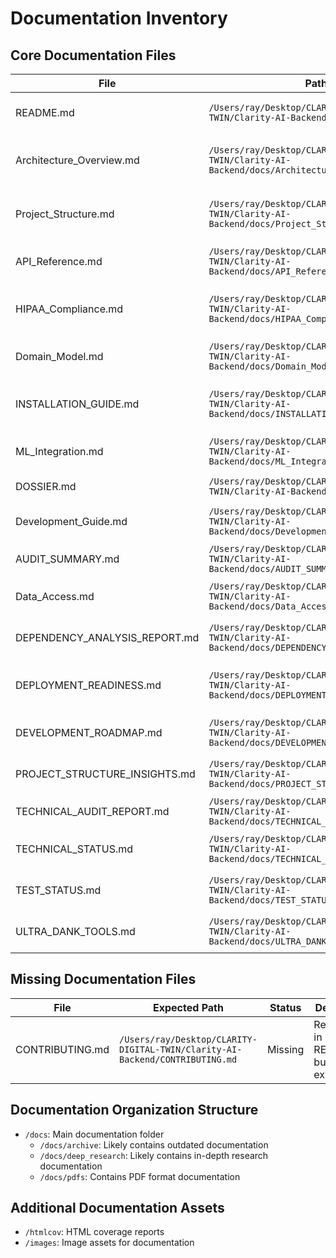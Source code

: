 # Documentation Inventory

## Core Documentation Files

| File | Path | Format | Status | Description | Issues |
|------|------|--------|--------|-------------|--------|
| README.md | `/Users/ray/Desktop/CLARITY-DIGITAL-TWIN/Clarity-AI-Backend/README.md` | Markdown | Active | Main project documentation | Contains broken link to non-existent CONTRIBUTING.md |
| Architecture_Overview.md | `/Users/ray/Desktop/CLARITY-DIGITAL-TWIN/Clarity-AI-Backend/docs/Architecture_Overview.md` | Markdown | Active | Describes the clean architecture implementation | May not fully reflect current codebase structure |
| Project_Structure.md | `/Users/ray/Desktop/CLARITY-DIGITAL-TWIN/Clarity-AI-Backend/docs/Project_Structure.md` | Markdown | Active | Details the project directory structure | Directory structure doesn't match actual codebase |
| API_Reference.md | `/Users/ray/Desktop/CLARITY-DIGITAL-TWIN/Clarity-AI-Backend/docs/API_Reference.md` | Markdown | Active | API endpoint documentation | Some endpoints don't match actual implementation |
| HIPAA_Compliance.md | `/Users/ray/Desktop/CLARITY-DIGITAL-TWIN/Clarity-AI-Backend/docs/HIPAA_Compliance.md` | Markdown | Active | HIPAA compliance measures | Code examples may not match current implementation |
| Domain_Model.md | `/Users/ray/Desktop/CLARITY-DIGITAL-TWIN/Clarity-AI-Backend/docs/Domain_Model.md` | Markdown | Active | Core domain entities and models | May not reflect current domain models |
| INSTALLATION_GUIDE.md | `/Users/ray/Desktop/CLARITY-DIGITAL-TWIN/Clarity-AI-Backend/docs/INSTALLATION_GUIDE.md` | Markdown | Active | Installation instructions | Accurately mentions UV for dependency management |
| ML_Integration.md | `/Users/ray/Desktop/CLARITY-DIGITAL-TWIN/Clarity-AI-Backend/docs/ML_Integration.md` | Markdown | Unknown | ML service documentation | Need to verify against actual ML implementations |
| DOSSIER.md | `/Users/ray/Desktop/CLARITY-DIGITAL-TWIN/Clarity-AI-Backend/docs/DOSSIER.md` | Markdown | Unknown | Project overview | Need to verify content accuracy |
| Development_Guide.md | `/Users/ray/Desktop/CLARITY-DIGITAL-TWIN/Clarity-AI-Backend/docs/Development_Guide.md` | Markdown | Unknown | Development guidelines | Need to verify against current practices |
| AUDIT_SUMMARY.md | `/Users/ray/Desktop/CLARITY-DIGITAL-TWIN/Clarity-AI-Backend/docs/AUDIT_SUMMARY.md` | Markdown | Unknown | Audit results | Need to verify relevance |
| Data_Access.md | `/Users/ray/Desktop/CLARITY-DIGITAL-TWIN/Clarity-AI-Backend/docs/Data_Access.md` | Markdown | Unknown | Data access patterns | Need to verify against current implementations |
| DEPENDENCY_ANALYSIS_REPORT.md | `/Users/ray/Desktop/CLARITY-DIGITAL-TWIN/Clarity-AI-Backend/docs/DEPENDENCY_ANALYSIS_REPORT.md` | Markdown | Unknown | Dependency analysis | Need to verify against current dependencies |
| DEPLOYMENT_READINESS.md | `/Users/ray/Desktop/CLARITY-DIGITAL-TWIN/Clarity-AI-Backend/docs/DEPLOYMENT_READINESS.md` | Markdown | Unknown | Deployment status | Need to verify against current deployment procedures |
| DEVELOPMENT_ROADMAP.md | `/Users/ray/Desktop/CLARITY-DIGITAL-TWIN/Clarity-AI-Backend/docs/DEVELOPMENT_ROADMAP.md` | Markdown | Unknown | Project roadmap | Need to verify against current plans |
| PROJECT_STRUCTURE_INSIGHTS.md | `/Users/ray/Desktop/CLARITY-DIGITAL-TWIN/Clarity-AI-Backend/docs/PROJECT_STRUCTURE_INSIGHTS.md` | Markdown | Unknown | Project structure analysis | Need to verify against current structure |
| TECHNICAL_AUDIT_REPORT.md | `/Users/ray/Desktop/CLARITY-DIGITAL-TWIN/Clarity-AI-Backend/docs/TECHNICAL_AUDIT_REPORT.md` | Markdown | Unknown | Technical audit results | Need to verify relevance |
| TECHNICAL_STATUS.md | `/Users/ray/Desktop/CLARITY-DIGITAL-TWIN/Clarity-AI-Backend/docs/TECHNICAL_STATUS.md` | Markdown | Unknown | Technical status report | Need to verify against current status |
| TEST_STATUS.md | `/Users/ray/Desktop/CLARITY-DIGITAL-TWIN/Clarity-AI-Backend/docs/TEST_STATUS.md` | Markdown | Unknown | Test status report | Need to verify against current test status |
| ULTRA_DANK_TOOLS.md | `/Users/ray/Desktop/CLARITY-DIGITAL-TWIN/Clarity-AI-Backend/docs/ULTRA_DANK_TOOLS.md` | Markdown | Unknown | Tool documentation | Need to verify relevance and accuracy |

## Missing Documentation Files

| File | Expected Path | Status | Description |
|------|--------------|--------|-------------|
| CONTRIBUTING.md | `/Users/ray/Desktop/CLARITY-DIGITAL-TWIN/Clarity-AI-Backend/CONTRIBUTING.md` | Missing | Referenced in README.md but doesn't exist |

## Documentation Organization Structure

- `/docs`: Main documentation folder
  - `/docs/archive`: Likely contains outdated documentation
  - `/docs/deep_research`: Likely contains in-depth research documentation
  - `/docs/pdfs`: Contains PDF format documentation

## Additional Documentation Assets

- `/htmlcov`: HTML coverage reports
- `/images`: Image assets for documentation